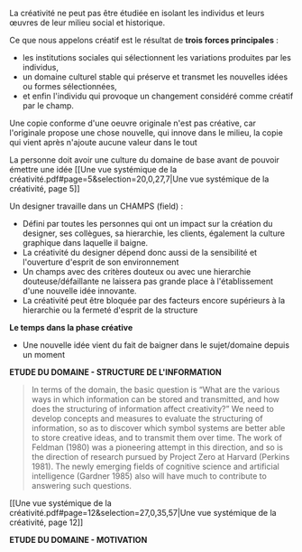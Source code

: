 La créativité ne peut pas être étudiée en isolant les individus et leurs œuvres de leur milieu social et historique. 

Ce que nous appelons créatif est le résultat de **trois forces principales** : 
- les institutions sociales qui sélectionnent les variations produites par les individus, 
- un domaine culturel stable qui préserve et transmet les nouvelles idées ou formes sélectionnées, 
- et enfin l'individu qui provoque un changement considéré comme créatif par le champ.

Une copie conforme d'une oeuvre originale n'est pas créative, car l'originale propose une chose nouvelle, qui innove dans le milieu, la copie qui vient après n'ajoute aucune valeur dans le tout

La personne doit avoir une culture du domaine de base avant de pouvoir émettre une idée 
[[Une vue systémique de la créativité.pdf#page=5&selection=20,0,27,7|Une vue systémique de la créativité, page 5]]

Un designer travaille dans un CHAMPS (field) : 
- Défini par toutes les personnes qui ont un impact sur la création du designer, ses collègues, sa hierarchie, les clients, également la culture graphique dans laquelle il baigne. 
- La créativité du designer dépend donc aussi de la sensibilité et l'ouverture d'esprit de son environnement 
- Un champs avec des critères douteux ou avec une hierarchie douteuse/défaillante ne laissera pas grande place à l'établissement d'une nouvelle idée innovante.
- La créativité peut être bloquée par des facteurs encore supérieurs à la hierarchie ou la fermeté d'esprit de la structure


**Le temps dans la phase créative**
- Une nouvelle idée vient du fait de baigner dans le sujet/domaine depuis un moment 


**ETUDE DU DOMAINE - STRUCTURE DE L'INFORMATION**

> In terms of the domain, the basic question is “What are the various ways in which information can be stored and transmitted, and how does the structuring of information affect creativity?” We need to develop concepts and measures to evaluate the structuring of information, so as to discover which symbol systems are better able to store creative ideas, and to transmit them over time. The work of Feldman (1980) was a pioneering attempt in this direction, and so is the direction of research pursued by Project Zero at Harvard (Perkins 1981). The newly emerging fields of cognitive science and artificial intelligence (Gardner 1985) also will have much to contribute to answering such questions.

[[Une vue systémique de la créativité.pdf#page=12&selection=27,0,35,57|Une vue systémique de la créativité, page 12]]


**ETUDE DU DOMAINE - MOTIVATION**
